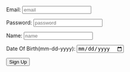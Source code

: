 <html>
  <head>
    <title>Signup</title>
  </head>

  <body>
    <form action="javascript:formSubmit()">
        <p><label>
            <span class="email">Email:</span>
            <input type="text" id="email" name="email" placeholder="email" required>
        </label></p>
        <p><label>
            <span class="password">Password:</span>
            <input type="password" id="password" name="password" placeholder="password" required>
        </label></p>
        <p><label>
            <span class="name">Name:</span>
            <input type="text" id="name" name="name" placeholder="name" required>
        </label></p>
        <p><label>
            <span class="dob">Date Of Birth(mm-dd-yyyy):</span>
            <input type="date" id="dob" name="dob" placeholder="MM-dd-yyyy">
        </label></p>
        <p>
            <button>Sign Up</button>
        </p>
    </form>
  </body>

  <script type="text/javascript">
    function formSubmit() {
      let email = document.getElementById("email").value;
      let password = document.getElementById("password").value;
      let name = document.getElementById("name").value;
      let dob = document.getElementById("dob").value;
      // console.log(email);

      var myHeaders = new Headers();
      myHeaders.append("Content-Type", "application/json");
      var raw = "";

      var requestOptions = {
        method: 'POST',
        headers: myHeaders,
        body: raw,
        redirect: 'follow'
      };

      fetch("https://csatri1.tk/api/person/post?email="+email+"&password="+password+"&name="+name+"&dob="+dob, requestOptions)
        .then(response => {
            if (response.status == 500) {
                const errorMsg = 'Incorrect data.  Please fill in everything correctly!';
                alert(errorMsg);
                console.log(errorMsg);
                return;
            }
            else if (!response.ok) {
                const errorMsg = 'Error: ' + response.status;
                alert(errorMsg);
                console.log(errorMsg);
                return;
            }

            location.href = "{{site.baseurl}}/signedup";
        });
    }
  </script>
</html>